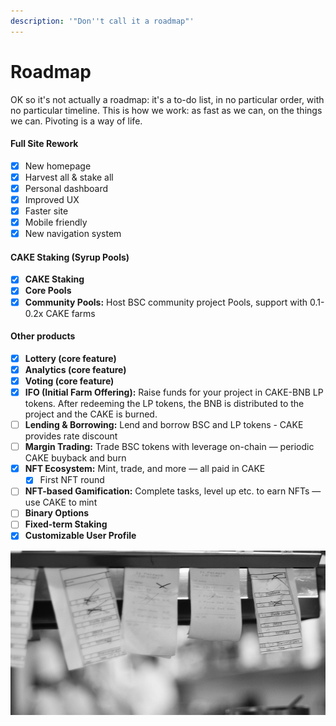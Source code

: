 ```yaml
---
description: '"Don''t call it a roadmap"'
---
```


# Roadmap

OK so it's not actually a roadmap: it's a to-do list, in no particular order, with no particular timeline. This is how we work: as fast as we can, on the things we can. Pivoting is a way of life.

#### **Full Site Rework**

* [x] New homepage
* [x] Harvest all & stake all
* [x] Personal dashboard
* [x] Improved UX
* [x] Faster site
* [x] Mobile friendly
* [x] New navigation system

#### **CAKE Staking \(Syrup Pools\)**

* [x] **CAKE Staking**
* [x] **Core Pools**
* [x] **Community Pools:** Host BSC community project Pools, support with 0.1-0.2x CAKE farms

#### Other products

* [x] **Lottery \(core feature\)**
* [x] **Analytics \(core feature\)**
* [x] **Voting \(core feature\)**
* [x] **IFO \(Initial Farm Offering\):** Raise funds for your project in CAKE-BNB LP tokens. After redeeming the LP tokens, the BNB is distributed to the project and the CAKE is burned.
* [ ] **Lending & Borrowing:** Lend and borrow BSC and LP tokens - CAKE provides rate discount
* [ ] **Margin Trading:** Trade BSC tokens with leverage on-chain — periodic CAKE buyback and burn
* [x] **NFT Ecosystem:** Mint, trade, and more — all paid in CAKE
  * [x] First NFT round
* [ ] **NFT-based Gamification:** Complete tasks, level up etc. to earn NFTs — use CAKE to mint
* [ ] **Binary Options**
* [ ] **Fixed-term Staking**
* [x] **Customizable User Profile**

![Comin&apos; up](.gitbook/assets/image%20%281%29%20%281%29%20%281%29%20%282%29%20%281%29.png)



